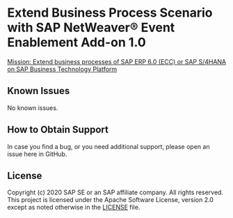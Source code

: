 # Extend Business Process Scenario with SAP NetWeaver® Event Enablement Add-on 1.0

[Mission: Extend business processes of SAP ERP 6.0 (ECC) or SAP S/4HANA on SAP Business Technology Platform](./mission/README.md)

## Known Issues

No known issues.

## How to Obtain Support

In case you find a bug, or you need additional support, please open an issue here in GitHub.

## License
Copyright (c) 2020 SAP SE or an SAP affiliate company. All rights reserved. This project is licensed under the Apache Software License, version 2.0 except as noted otherwise in the [LICENSE](LICENSES/Apache-2.0.txt) file.
